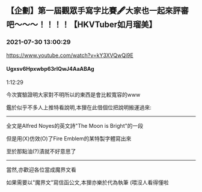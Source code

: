 ## 【企劃】第一屆觀眾手寫字比賽🖋️大家也一起來評審吧～～～！！！！【HKVTuber如月瑠美】
### 2021-07-30 13:00:29
https://www.youtube.com/watch?v=kY3XVQwQi9E
#### Ugxsv6Hpxwbp63rlQwJ4AaABAg
1:12:29

今次實驗證明大家對不明所以的東西是會比較寬容的www

鑑於似乎不多人上推特看說明,本狸在此借個位把說明搬運過來:

------

全文是Alfred Noyes的英文詩"The Moon is Bright"的一段

但是用(X)仿效(O)了Fire Emblem的某特製字體寫出來

至於那點油(?)漬就不好意思了

------

當然,亦歡迎各位當成魔界文看

如果需要以"魔界文"寫信函公文,本狸亦樂於代為執筆 (喂沒人看得懂啦

